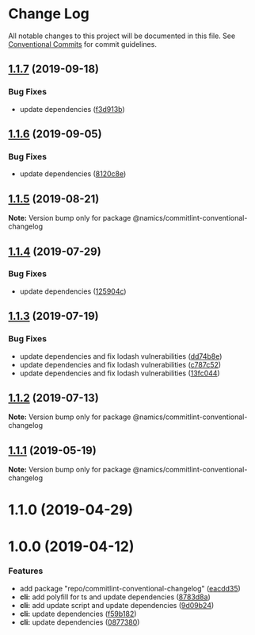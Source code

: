 # Change Log

All notable changes to this project will be documented in this file.
See [Conventional Commits](https://conventionalcommits.org) for commit guidelines.

## [1.1.7](https://github.com/namics/frontend-defaults/compare/@namics/commitlint-conventional-changelog@1.1.6...@namics/commitlint-conventional-changelog@1.1.7) (2019-09-18)


### Bug Fixes

* update dependencies ([f3d913b](https://github.com/namics/frontend-defaults/commit/f3d913b))





## [1.1.6](https://github.com/namics/frontend-defaults/compare/@namics/commitlint-conventional-changelog@1.1.5...@namics/commitlint-conventional-changelog@1.1.6) (2019-09-05)


### Bug Fixes

* update dependencies ([8120c8e](https://github.com/namics/frontend-defaults/commit/8120c8e))





## [1.1.5](https://github.com/namics/frontend-defaults/compare/@namics/commitlint-conventional-changelog@1.1.4...@namics/commitlint-conventional-changelog@1.1.5) (2019-08-21)

**Note:** Version bump only for package @namics/commitlint-conventional-changelog





## [1.1.4](https://github.com/namics/frontend-defaults/compare/@namics/commitlint-conventional-changelog@1.1.3...@namics/commitlint-conventional-changelog@1.1.4) (2019-07-29)


### Bug Fixes

* update dependencies ([125904c](https://github.com/namics/frontend-defaults/commit/125904c))





## [1.1.3](https://github.com/namics/frontend-defaults/compare/@namics/commitlint-conventional-changelog@1.1.2...@namics/commitlint-conventional-changelog@1.1.3) (2019-07-19)


### Bug Fixes

* update dependencies and fix lodash vulnerabilities ([dd74b8e](https://github.com/namics/frontend-defaults/commit/dd74b8e))
* update dependencies and fix lodash vulnerabilities ([c787c52](https://github.com/namics/frontend-defaults/commit/c787c52))
* update dependencies and fix lodash vulnerabilities ([13fc044](https://github.com/namics/frontend-defaults/commit/13fc044))





## [1.1.2](https://github.com/namics/frontend-defaults/compare/@namics/commitlint-conventional-changelog@1.1.1...@namics/commitlint-conventional-changelog@1.1.2) (2019-07-13)

**Note:** Version bump only for package @namics/commitlint-conventional-changelog





## [1.1.1](https://github.com/namics/frontend-defaults/compare/@namics/commitlint-conventional-changelog@1.1.0...@namics/commitlint-conventional-changelog@1.1.1) (2019-05-19)

**Note:** Version bump only for package @namics/commitlint-conventional-changelog





# 1.1.0 (2019-04-29)



# 1.0.0 (2019-04-12)


### Features

* add package "repo/commitlint-conventional-changelog" ([eacdd35](https://github.com/namics/frontend-defaults/commit/eacdd35))
* **cli:** add polyfill for ts and update dependencies ([8783d8a](https://github.com/namics/frontend-defaults/commit/8783d8a))
* **cli:** add update script and update dependencies ([9d09b24](https://github.com/namics/frontend-defaults/commit/9d09b24))
* **cli:** update dependencies ([f59b182](https://github.com/namics/frontend-defaults/commit/f59b182))
* **cli:** update dependencies ([0877380](https://github.com/namics/frontend-defaults/commit/0877380))
